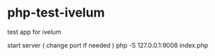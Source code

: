# php-test-ivelum
test app for ivelum

start server ( change port if needed )
php -S 127.0.0.1:9008 index.php